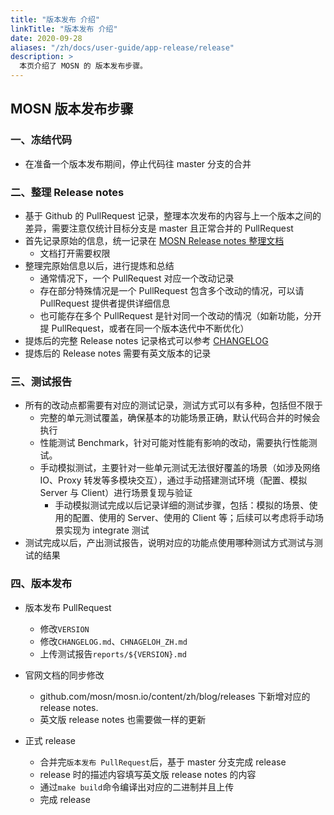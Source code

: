 ```yaml
---
title: "版本发布 介绍"
linkTitle: "版本发布 介绍"
date: 2020-09-28
aliases: "/zh/docs/user-guide/app-release/release"
description: >
  本页介绍了 MOSN 的 版本发布步骤。
---
```


## MOSN 版本发布步骤

###  一、冻结代码

+ 在准备一个版本发布期间，停止代码往 master 分支的合并

### 二、整理 Release notes

+ 基于 Github 的 PullRequest 记录，整理本次发布的内容与上一个版本之间的差异，需要注意仅统计目标分支是 master 且正常合并的 PullRequest
+ 首先记录原始的信息，统一记录在 [MOSN Release notes 整理文档](https://docs.google.com/document/d/15wu2Ug4nN38A_odKv3ubmfu1OxmxqlUUFnvN4mbKtIc/edit?usp=sharing)
  + 文档打开需要权限
+ 整理完原始信息以后，进行提炼和总结
  + 通常情况下，一个 PullRequest 对应一个改动记录
  + 存在部分特殊情况是一个 PullRequest 包含多个改动的情况，可以请 PullRequest 提供者提供详细信息
  + 也可能存在多个 PullRequest 是针对同一个改动的情况（如新功能，分开提 PullRequest，或者在同一个版本迭代中不断优化）
+ 提炼后的完整 Release notes 记录格式可以参考 [CHANGELOG](https://github.com/mosn/mosn/blob/master/CHANGELOG_ZH.md)
+ 提炼后的 Release notes 需要有英文版本的记录

### 三、测试报告

+ 所有的改动点都需要有对应的测试记录，测试方式可以有多种，包括但不限于
  + 完整的单元测试覆盖，确保基本的功能场景正确，默认代码合并的时候会执行
  + 性能测试 Benchmark，针对可能对性能有影响的改动，需要执行性能测试。
  + 手动模拟测试，主要针对一些单元测试无法很好覆盖的场景（如涉及网络 IO、Proxy 转发等多模块交互），通过手动搭建测试环境（配置、模拟 Server 与 Client）进行场景复现与验证
    + 手动模拟测试完成以后记录详细的测试步骤，包括：模拟的场景、使用的配置、使用的 Server、使用的 Client 等；后续可以考虑将手动场景实现为 integrate 测试
+ 测试完成以后，产出测试报告，说明对应的功能点使用哪种测试方式测试与测试的结果


### 四、版本发布

+ 版本发布 PullRequest
  + 修改`VERSION`
  + 修改`CHANGELOG.md`、`CHNAGELOH_ZH.md`
  + 上传测试报告`reports/${VERSION}.md`

+ 官网文档的同步修改
  + github.com/mosn/mosn.io/content/zh/blog/releases 下新增对应的 release notes.
  + 英文版 release notes 也需要做一样的更新

+ 正式 release
  + 合并完`版本发布 PullRequest`后，基于 master 分支完成 release
  + release 时的描述内容填写英文版 release notes 的内容
  + 通过`make build`命令编译出对应的二进制并且上传
  + 完成 release
